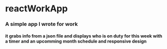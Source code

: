# reactWorkApp



### A simple app I wrote for work 
#### it grabs info from a json file and displays who is on duty for this week with a timer and an upcomming month schedule and responsive design
